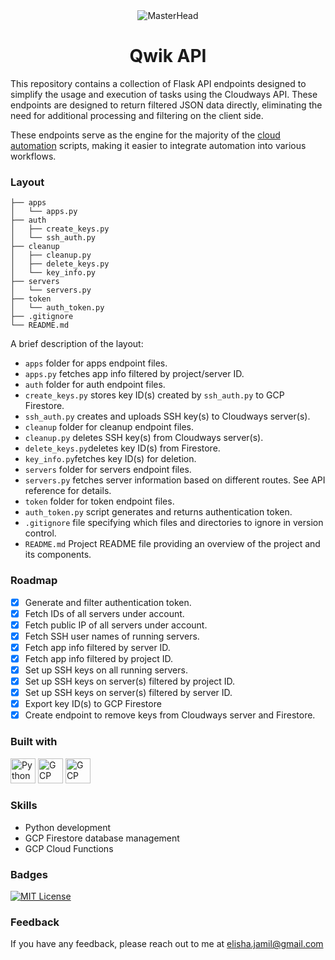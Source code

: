 <div align="center">
  <img src="https://user-images.githubusercontent.com/74038190/221352995-5ac18bdf-1a19-4f99-bbb6-77559b220470.gif" alt="MasterHead">
</div>

<h1 align="center">Qwik API</h1>

This repository contains a collection of Flask API endpoints designed to simplify the usage and execution of tasks using the Cloudways API. These endpoints are designed to return filtered JSON data directly, eliminating the need for additional processing and filtering on the client side.

These endpoints serve as the engine for the majority of the [cloud automation](https://github.com/elishaJ/cw_automations) scripts, making it easier to integrate automation into various workflows.

### Layout

```tree
├── apps
│   └── apps.py
├── auth
│   ├── create_keys.py
│   └── ssh_auth.py
├── cleanup
│   ├── cleanup.py
│   ├── delete_keys.py
│   └── key_info.py
├── servers
│   └── servers.py
├── token
│   └── auth_token.py
├── .gitignore
└── README.md

```

A brief description of the layout:

* `apps` folder for apps endpoint files.
* `apps.py` fetches app info filtered by project/server ID. 
* `auth` folder for auth endpoint files.
* `create_keys.py` stores key ID(s) created by `ssh_auth.py` to GCP Firestore.
* `ssh_auth.py` creates and uploads SSH key(s) to Cloudways server(s).
* `cleanup` folder for cleanup endpoint files. 
* `cleanup.py` deletes SSH key(s) from Cloudways server(s).
* `delete_keys.py`deletes key ID(s) from Firestore. 
* `key_info.py`fetches key ID(s) for deletion.
* `servers` folder for servers endpoint files.
* `servers.py` fetches server information based on different routes. See API reference for details.
* `token` folder for token endpoint files.
* `auth_token.py` script generates and returns authentication token.
* `.gitignore` file specifying which files and directories to ignore in version control.
* `README.md` Project README file providing an overview of the project and its components.


### Roadmap

- [x] Generate and filter authentication token.
- [x] Fetch IDs of all servers under account.
- [x] Fetch public IP of all servers under account.
- [x] Fetch SSH user names of running servers.
- [x] Fetch app info filtered by server ID.
- [x] Fetch app info filtered by project ID.
- [x] Set up SSH keys on all running servers.
- [x] Set up SSH keys on server(s) filtered by project ID.
- [x] Set up SSH keys on server(s) filtered by server ID.
- [x] Export key ID(s) to GCP Firestore
- [x] Create endpoint to remove keys from Cloudways server and Firestore.

### Built with

<a href="https://www.python.org/"><img src="https://user-images.githubusercontent.com/74038190/212257472-08e52665-c503-4bd9-aa20-f5a4dae769b5.gif" alt="Python Logo" width="40" height="40"></a> <a href="https://cloud.google.com/functions/"><img src="https://seeklogo.com/images/G/google-cloud-functions-logo-AECD57BFA2-seeklogo.com.png" alt="GCP Cloud Functions" width="40" height="40"></a> <a href="https://cloud.google.com/firestore/"><img src="https://encrypted-tbn0.gstatic.com/images?q=tbn:ANd9GcSiDj0DEGHE3SO6cpqBrV36WVBmLbIDPbtuzk3Xsf9jtg&s" alt="GCP Firestore" width="40" height="40"></a>



###  Skills
- Python development
- GCP Firestore database management
- GCP Cloud Functions 

### Badges

[![MIT License](https://img.shields.io/badge/License-MIT-green.svg)](https://choosealicense.com/licenses/mit/)


### Feedback

If you have any feedback, please reach out to me at elisha.jamil@gmail.com